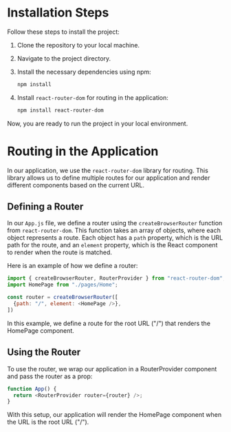# Installation Steps

Follow these steps to install the project:

1. Clone the repository to your local machine.
2. Navigate to the project directory.
3. Install the necessary dependencies using npm:

    ```bash
    npm install
    ```

4. Install `react-router-dom` for routing in the application:

    ```bash
    npm install react-router-dom
    ```

Now, you are ready to run the project in your local environment.

# Routing in the Application

In our application, we use the `react-router-dom` library for routing. This library allows us to define multiple routes for our application and render different components based on the current URL.

## Defining a Router

In our `App.js` file, we define a router using the `createBrowserRouter` function from `react-router-dom`. This function takes an array of objects, where each object represents a route. Each object has a `path` property, which is the URL path for the route, and an `element` property, which is the React component to render when the route is matched.

Here is an example of how we define a router:

```javascript
import { createBrowserRouter, RouterProvider } from "react-router-dom";
import HomePage from "./pages/Home";

const router = createBrowserRouter([
  {path: "/", element: <HomePage />},
])
```
In this example, we define a route for the root URL ("/") that renders the HomePage component.


## Using the Router
To use the router, we wrap our application in a RouterProvider component and pass the router as a prop:

```javascript
function App() {
  return <RouterProvider router={router} />;
}
```
With this setup, our application will render the HomePage component when the URL is the root URL ("/").